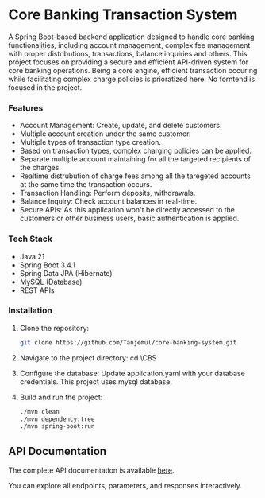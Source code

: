 # Core Banking Transaction System
A Spring Boot-based backend application designed to handle core banking functionalities, including account management, complex fee management with proper distributions, transactions, balance inquiries and others.
This project focuses on providing a secure and efficient API-driven system for core banking operations. Being a core engine, efficient transaction occuring while facilitating complex charge policies is 
prioratized here. No forntend is focused in the project.

### Features

- Account Management: Create, update, and delete customers.
- Multiple account creation under the same customer.
- Multiple types of transaction type creation.
- Based on transaction types, complex charging policies can be applied.
- Separate multiple account maintaining for all the targeted recipients of the charges.
- Realtime distrubution of charge fees among all the taregeted accounts at the same time the transaction occurs.
- Transaction Handling: Perform deposits, withdrawals. 
- Balance Inquiry: Check account balances in real-time.
- Secure APIs: As this application won't be directly accessed to the customers or other business users, basic authentication is applied.

### Tech Stack
- Java 21
- Spring Boot 3.4.1
- Spring Data JPA (Hibernate)
- MySQL (Database)
- REST APIs

### Installation

1. Clone the repository:
   ```bash
   git clone https://github.com/Tanjemul/core-banking-system.git

2. Navigate to the project directory: cd \CBS

3. Configure the database:
Update application.yaml with your database credentials. This project uses mysql database.
4. Build and run the project:
    ```bash
   ./mvn clean
   ./mvn dependency:tree
   ./mvn spring-boot:run

## API Documentation

The complete API documentation is available [here](https://documenter.getpostman.com/view/25076611/2sAYJ6CfgX).

You can explore all endpoints, parameters, and responses interactively.

     
